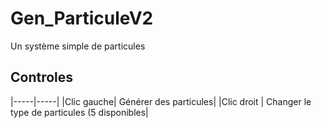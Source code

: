 # Gen_ParticuleV2

  Un système simple de particules

## Controles
   |-----|-----|
   |Clic gauche| Générer des particules|
   |Clic droit | Changer le type de particules (5 disponibles|
